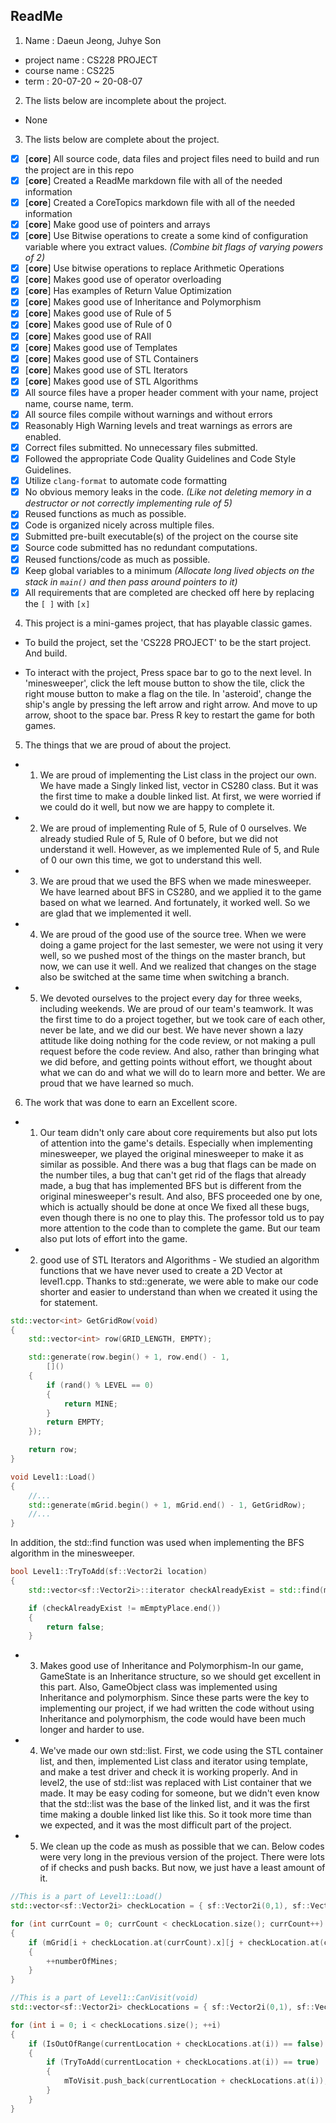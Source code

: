 ## ReadMe

1. Name : Daeun Jeong, Juhye Son
* project name : CS228 PROJECT
* course name : CS225
* term : 20-07-20 ~ 20-08-07

2. The lists below are incomplete about the project.
- None

3. The lists below are complete about the project.
- [X] [**core**] All source code, data files and project files need to build and run the project are in this repo
- [X] [**core**] Created a ReadMe markdown file with all of the needed information
- [X] [**core**] Created a CoreTopics markdown file with all of the needed information
- [X] [**core**] Make good use of pointers and arrays
- [X] [**core**] Use Bitwise operations to create a some kind of configuration variable where you extract values. _(Combine bit flags of varying powers of 2)_
- [X] [**core**] Use bitwise operations to replace Arithmetic Operations
- [X] [**core**] Makes good use of operator overloading
- [X] [**core**] Has examples of Return Value Optimization
- [X] [**core**] Makes good use of Inheritance and Polymorphism
- [X] [**core**] Makes good use of Rule of 5
- [X] [**core**] Makes good use of Rule of 0
- [X] [**core**] Makes good use of RAII
- [X] [**core**] Makes good use of Templates
- [X] [**core**] Makes good use of STL Containers
- [X] [**core**] Makes good use of STL Iterators
- [X] [**core**] Makes good use of STL Algorithms
- [X] All source files have a proper header comment with your name, project name, course name, term.
- [X] All source files compile without warnings and without errors
- [X] Reasonably High Warning levels and treat warnings as errors are enabled.
- [X] Correct files submitted. No unnecessary files submitted.
- [X] Followed the appropriate Code Quality Guidelines and Code Style Guidelines.
- [X] Utilize `clang-format` to automate code formatting
- [X] No obvious memory leaks in the code. _(Like not deleting memory in a destructor or not correctly implementing rule of 5)_
- [X] Reused functions as much as possible.
- [X] Code is organized nicely across multiple files.
- [X] Submitted pre-built executable(s) of the project on the course site
- [X] Source code submitted has no redundant computations.
- [X] Reused functions/code as much as possible.
- [X] Keep global variables to a minimum _(Allocate long lived objects on the stack in `main()` and then pass around pointers to it)_
- [X] All requirements that are completed are checked off here by replacing the `[ ]` with `[x]`

4. This project is a mini-games project, that has playable classic games.

* To build the project, set the 'CS228 PROJECT' to be the start project. And build.

* To interact with the project, Press space bar to go to the next level.
In 'minesweeper', click the left mouse button to show the tile, click the right mouse button to make a flag on the tile.
In 'asteroid', change the ship's angle by pressing the left arrow and right arrow. And move to up arrow, shoot to the space bar.
Press R key to restart the game for both games.

5. The things that we are proud of about the project.

* 1. We are proud of implementing the List class in the project our own. We have made a Singly linked list, vector in CS280 class. 
But it was the first time to make a double linked list. At first, we were worried if we could do it well, but now we are happy to complete it.

* 2. We are proud of implementing Rule of 5, Rule of 0 ourselves. We already studied Rule of 5, Rule of 0 before, but we did not understand it well. 
However, as we implemented Rule of 5, and Rule of 0 our own this time, we got to understand this well.

* 3. We are proud that we used the BFS when we made minesweeper. We have learned about BFS in CS280, and we applied it to the game based on what we learned. 
And fortunately, it worked well. So we are glad that we implemented it well.

* 4. We are proud of the good use of the source tree. When we were doing a game project for the last semester, 
we were not using it very well, so we pushed most of the things on the master branch, but now, we can use it well. 
And we realized that changes on the stage also be switched at the same time when switching a branch.

* 5. We devoted ourselves to the project every day for three weeks, including weekends. We are proud of our team's teamwork. 
It was the first time to do a project together, but we took care of each other, never be late, and we did our best. 
We have never shown a lazy attitude like doing nothing for the code review, or not making a pull request before the code review.
And also, rather than bringing what we did before, and getting points without effort, 
we thought about what we can do and what we will do to learn more and better.
We are proud that we have learned so much.

6. The work that was done to earn an Excellent score.

* 1. Our team didn't only care about core requirements but also put lots of attention into the game's details.
Especially when implementing minesweeper, we played the original minesweeper to make it as similar as possible.
And there was a bug that flags can be made on the number tiles, 
a bug that can't get rid of the flags that already made, 
a bug that has implemented BFS but is different from the original minesweeper's result.
And also, BFS proceeded one by one, which is actually should be done at once 
We fixed all these bugs, even though there is no one to play this.
The professor told us to pay more attention to the code than to complete the game.
But our team also put lots of effort into the game.

* 2. good use of STL Iterators and Algorithms -
We studied an algorithm functions that we have never used to create a 2D Vector at level1.cpp. Thanks to std::generate, 
we were able to make our code shorter and easier to understand than when we created it using the for statement.

```c++
std::vector<int> GetGridRow(void)
{
    std::vector<int> row(GRID_LENGTH, EMPTY);

    std::generate(row.begin() + 1, row.end() - 1,
        []()
    {
        if (rand() % LEVEL == 0)
        {
            return MINE;
        }
        return EMPTY;
    });

    return row;
}

void Level1::Load()
{
    //...
    std::generate(mGrid.begin() + 1, mGrid.end() - 1, GetGridRow);
    //...
}
```

In addition, the std::find function was used when implementing the BFS algorithm in the minesweeper.

```c++
bool Level1::TryToAdd(sf::Vector2i location)
{
    std::vector<sf::Vector2i>::iterator checkAlreadyExist = std::find(mEmptyPlace.begin(), mEmptyPlace.end(), location);

    if (checkAlreadyExist != mEmptyPlace.end())
    {
        return false;
    }
```

* 3. Makes good use of Inheritance and Polymorphism-In our game, GameState is an Inheritance structure, so we should get excellent in this part. Also, GameObject class was implemented using Inheritance and polymorphism.
Since these parts were the key to implementing our project, if we had written the code without using Inheritance and polymorphism, the code would have been much longer and harder to use.

* 4. We've made our own std::list.
First, we code using the STL container list, and then, implemented List class and iterator using template, and make a test driver and check it is working properly.
And in level2, the use of std::list was replaced with List container that we made.
It may be easy coding for someone, but we didn't even know that the std::list was the base of the linked list, and it was the first time making a double linked list like this.
So it took more time than we expected, and it was the most difficult part of the project.

* 5. We clean up the code as mush as possible that we can.
Below codes were very long in the previous version of the project.
There were lots of if checks and push backs. But now, we just have a least amount of it.

```c++
//This is a part of Level1::Load()
std::vector<sf::Vector2i> checkLocation = { sf::Vector2i(0,1), sf::Vector2i(1,0), sf::Vector2i(0,-1), sf::Vector2i(-1,0), sf::Vector2i(-1,1), sf::Vector2i(-1,-1), sf::Vector2i(1,-1), sf::Vector2i(1,1) };

for (int currCount = 0; currCount < checkLocation.size(); currCount++)
{
    if (mGrid[i + checkLocation.at(currCount).x][j + checkLocation.at(currCount).y] == MINE)
    {
        ++numberOfMines;
    }
}
```

```c++
//This is a part of Level1::CanVisit(void)
std::vector<sf::Vector2i> checkLocations = { sf::Vector2i(0,1), sf::Vector2i(1,0),sf::Vector2i(0,-1),sf::Vector2i(-1,0),sf::Vector2i(-1,1), sf::Vector2i(-1,-1),sf::Vector2i(1,-1),sf::Vector2i(1,1) };

for (int i = 0; i < checkLocations.size(); ++i)
{
    if (IsOutOfRange(currentLocation + checkLocations.at(i)) == false)
    {
        if (TryToAdd(currentLocation + checkLocations.at(i)) == true)
        {
            mToVisit.push_back(currentLocation + checkLocations.at(i));
        }
    }
}
```